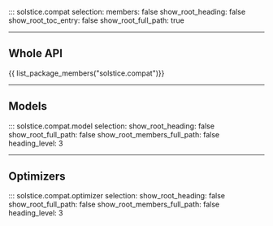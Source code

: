 ::: solstice.compat
    selection:
        members: false
        show_root_heading: false
        show_root_toc_entry: false
        show_root_full_path: true

---

## Whole API

{{ list_package_members("solstice.compat")}}

---

## Models

::: solstice.compat.model
    selection:
        show_root_heading: false
        show_root_full_path: false
        show_root_members_full_path: false
        heading_level: 3

---

## Optimizers

::: solstice.compat.optimizer
    selection:
        show_root_heading: false
        show_root_full_path: false
        show_root_members_full_path: false
        heading_level: 3
